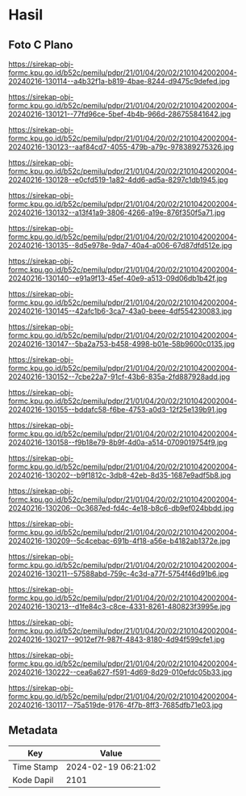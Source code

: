 # Hasil

## Foto C Plano

https://sirekap-obj-formc.kpu.go.id/b52c/pemilu/pdpr/21/01/04/20/02/2101042002004-20240216-130114--a4b32f1a-b819-4bae-8244-d9475c9defed.jpg

https://sirekap-obj-formc.kpu.go.id/b52c/pemilu/pdpr/21/01/04/20/02/2101042002004-20240216-130121--77fd96ce-5bef-4b4b-966d-286755841642.jpg

https://sirekap-obj-formc.kpu.go.id/b52c/pemilu/pdpr/21/01/04/20/02/2101042002004-20240216-130123--aaf84cd7-4055-479b-a79c-978389275326.jpg

https://sirekap-obj-formc.kpu.go.id/b52c/pemilu/pdpr/21/01/04/20/02/2101042002004-20240216-130128--e0cfd519-1a82-4dd6-ad5a-8297c1db1945.jpg

https://sirekap-obj-formc.kpu.go.id/b52c/pemilu/pdpr/21/01/04/20/02/2101042002004-20240216-130132--a13f41a9-3806-4266-a19e-876f350f5a71.jpg

https://sirekap-obj-formc.kpu.go.id/b52c/pemilu/pdpr/21/01/04/20/02/2101042002004-20240216-130135--8d5e978e-9da7-40a4-a006-67d87dfd512e.jpg

https://sirekap-obj-formc.kpu.go.id/b52c/pemilu/pdpr/21/01/04/20/02/2101042002004-20240216-130140--e91a9f13-45ef-40e9-a513-09d06db1b42f.jpg

https://sirekap-obj-formc.kpu.go.id/b52c/pemilu/pdpr/21/01/04/20/02/2101042002004-20240216-130145--42afc1b6-3ca7-43a0-beee-4df554230083.jpg

https://sirekap-obj-formc.kpu.go.id/b52c/pemilu/pdpr/21/01/04/20/02/2101042002004-20240216-130147--5ba2a753-b458-4998-b01e-58b9600c0135.jpg

https://sirekap-obj-formc.kpu.go.id/b52c/pemilu/pdpr/21/01/04/20/02/2101042002004-20240216-130152--7cbe22a7-91cf-43b6-835a-2fd887928add.jpg

https://sirekap-obj-formc.kpu.go.id/b52c/pemilu/pdpr/21/01/04/20/02/2101042002004-20240216-130155--bddafc58-f6be-4753-a0d3-12f25e139b91.jpg

https://sirekap-obj-formc.kpu.go.id/b52c/pemilu/pdpr/21/01/04/20/02/2101042002004-20240216-130158--f9b18e79-8b9f-4d0a-a514-0709019754f9.jpg

https://sirekap-obj-formc.kpu.go.id/b52c/pemilu/pdpr/21/01/04/20/02/2101042002004-20240216-130202--b9f1812c-3db8-42eb-8d35-1687e9adf5b8.jpg

https://sirekap-obj-formc.kpu.go.id/b52c/pemilu/pdpr/21/01/04/20/02/2101042002004-20240216-130206--0c3687ed-fd4c-4e18-b8c6-db9ef024bbdd.jpg

https://sirekap-obj-formc.kpu.go.id/b52c/pemilu/pdpr/21/01/04/20/02/2101042002004-20240216-130209--5c4cebac-691b-4f18-a56e-b4182ab1372e.jpg

https://sirekap-obj-formc.kpu.go.id/b52c/pemilu/pdpr/21/01/04/20/02/2101042002004-20240216-130211--57588abd-759c-4c3d-a77f-5754f46d91b6.jpg

https://sirekap-obj-formc.kpu.go.id/b52c/pemilu/pdpr/21/01/04/20/02/2101042002004-20240216-130213--d1fe84c3-c8ce-4331-8261-480823f3995e.jpg

https://sirekap-obj-formc.kpu.go.id/b52c/pemilu/pdpr/21/01/04/20/02/2101042002004-20240216-130217--9012ef7f-987f-4843-8180-4d94f599cfe1.jpg

https://sirekap-obj-formc.kpu.go.id/b52c/pemilu/pdpr/21/01/04/20/02/2101042002004-20240216-130222--cea6a627-f591-4d69-8d29-010efdc05b33.jpg

https://sirekap-obj-formc.kpu.go.id/b52c/pemilu/pdpr/21/01/04/20/02/2101042002004-20240216-130117--75a519de-9176-4f7b-8ff3-7685dfb71e03.jpg


## Metadata

| Key        | Value               |
| ---------- | ------------------- |
| Time Stamp | 2024-02-19 06:21:02 |
| Kode Dapil | 2101                |



